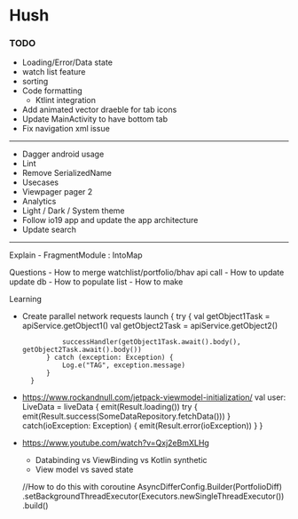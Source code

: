 # Hush

### TODO
- Loading/Error/Data state
- watch list feature
- sorting
- Code formatting
    - Ktlint integration
- Add animated vector draeble for tab icons
- Update MainActivity to have bottom tab
- Fix navigation xml issue


----------------------------------------------
- Dagger android usage 
- Lint
- Remove SerializedName
- Usecases
- Viewpager pager 2
- Analytics
- Light / Dark / System theme 
- Follow io19 app and update the app architecture 
- Update search



-------------------------------------
Explain 
    - FragmentModule : IntoMap

Questions
    - How to merge watchlist/portfolio/bhav api call
    - How to update update db
    - How to populate list 
    - How to make 
    
Learning 
- Create parallel network requests
        launch {
            try {
                val getObject1Task = apiService.getObject1()
                val getObject2Task = apiService.getObject2()

                successHandler(getObject1Task.await().body(), getObject2Task.await().body())
            } catch (exception: Exception) {
                Log.e("TAG", exception.message)
            }
        }
- https://www.rockandnull.com/jetpack-viewmodel-initialization/
    val user: LiveData<Result> = liveData {
      emit(Result.loading())
      try {
          emit(Result.success(SomeDataRepository.fetchData()))
      } catch(ioException: Exception) {
          emit(Result.error(ioException))
      }
  }
- https://www.youtube.com/watch?v=Qxj2eBmXLHg
    - Databinding vs ViewBinding vs Kotlin synthetic
    - View model vs saved state 
    
    //How to do this with coroutine 
     AsyncDifferConfig.Builder<Portfolio>(PortfolioDiff)
            .setBackgroundThreadExecutor(Executors.newSingleThreadExecutor())
            .build()
    
